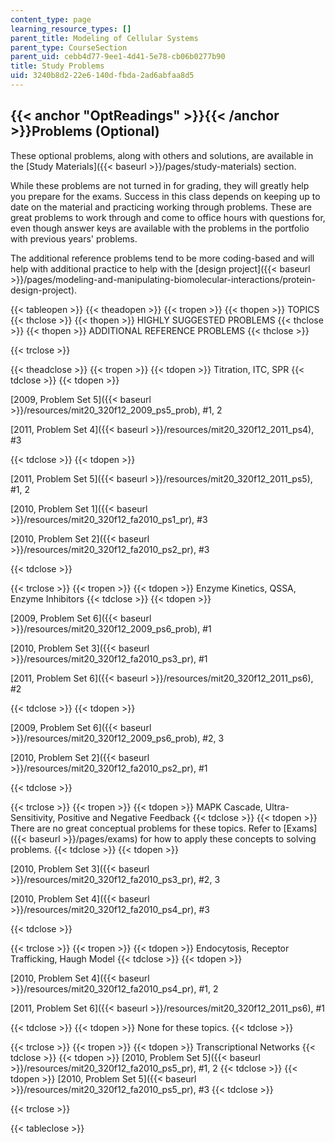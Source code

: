 ```yaml
---
content_type: page
learning_resource_types: []
parent_title: Modeling of Cellular Systems
parent_type: CourseSection
parent_uid: cebb4d77-9ee1-4d41-5e78-cb06b0277b90
title: Study Problems
uid: 3240b8d2-22e6-140d-fbda-2ad6abfaa8d5
---
```


{{< anchor "OptReadings" >}}{{< /anchor >}}Problems (Optional)
--------------------------------------------------------------

These optional problems, along with others and solutions, are available in the [Study Materials]({{< baseurl >}}/pages/study-materials) section.

While these problems are not turned in for grading, they will greatly help you prepare for the exams. Success in this class depends on keeping up to date on the material and practicing working through problems. These are great problems to work through and come to office hours with questions for, even though answer keys are available with the problems in the portfolio with previous years' problems.

The additional reference problems tend to be more coding-based and will help with additional practice to help with the [design project]({{< baseurl >}}/pages/modeling-and-manipulating-biomolecular-interactions/protein-design-project).

{{< tableopen >}}
{{< theadopen >}}
{{< tropen >}}
{{< thopen >}}
TOPICS
{{< thclose >}}
{{< thopen >}}
HIGHLY SUGGESTED PROBLEMS
{{< thclose >}}
{{< thopen >}}
ADDITIONAL REFERENCE PROBLEMS
{{< thclose >}}

{{< trclose >}}

{{< theadclose >}}
{{< tropen >}}
{{< tdopen >}}
Titration, ITC, SPR
{{< tdclose >}}
{{< tdopen >}}


[2009, Problem Set 5]({{< baseurl >}}/resources/mit20_320f12_2009_ps5_prob), #1, 2

[2011, Problem Set 4]({{< baseurl >}}/resources/mit20_320f12_2011_ps4), #3


{{< tdclose >}}
{{< tdopen >}}


[2011, Problem Set 5]({{< baseurl >}}/resources/mit20_320f12_2011_ps5), #1, 2

[2010, Problem Set 1]({{< baseurl >}}/resources/mit20_320f12_fa2010_ps1_pr), #3

[2010, Problem Set 2]({{< baseurl >}}/resources/mit20_320f12_fa2010_ps2_pr), #3


{{< tdclose >}}

{{< trclose >}}
{{< tropen >}}
{{< tdopen >}}
Enzyme Kinetics, QSSA, Enzyme Inhibitors
{{< tdclose >}}
{{< tdopen >}}


[2009, Problem Set 6]({{< baseurl >}}/resources/mit20_320f12_2009_ps6_prob), #1

[2010, Problem Set 3]({{< baseurl >}}/resources/mit20_320f12_fa2010_ps3_pr), #1

[2011, Problem Set 6]({{< baseurl >}}/resources/mit20_320f12_2011_ps6), #2


{{< tdclose >}}
{{< tdopen >}}


[2009, Problem Set 6]({{< baseurl >}}/resources/mit20_320f12_2009_ps6_prob), #2, 3

[2010, Problem Set 2]({{< baseurl >}}/resources/mit20_320f12_fa2010_ps2_pr), #1


{{< tdclose >}}

{{< trclose >}}
{{< tropen >}}
{{< tdopen >}}
MAPK Cascade, Ultra-Sensitivity, Positive and Negative Feedback
{{< tdclose >}}
{{< tdopen >}}
There are no great conceptual problems for these topics. Refer to [Exams]({{< baseurl >}}/pages/exams) for how to apply these concepts to solving problems.
{{< tdclose >}}
{{< tdopen >}}


[2010, Problem Set 3]({{< baseurl >}}/resources/mit20_320f12_fa2010_ps3_pr), #2, 3

[2010, Problem Set 4]({{< baseurl >}}/resources/mit20_320f12_fa2010_ps4_pr), #3


{{< tdclose >}}

{{< trclose >}}
{{< tropen >}}
{{< tdopen >}}
Endocytosis, Receptor Trafficking, Haugh Model
{{< tdclose >}}
{{< tdopen >}}


[2010, Problem Set 4]({{< baseurl >}}/resources/mit20_320f12_fa2010_ps4_pr), #1, 2

[2011, Problem Set 6]({{< baseurl >}}/resources/mit20_320f12_2011_ps6), #1


{{< tdclose >}}
{{< tdopen >}}
None for these topics.
{{< tdclose >}}

{{< trclose >}}
{{< tropen >}}
{{< tdopen >}}
Transcriptional Networks
{{< tdclose >}}
{{< tdopen >}}
[2010, Problem Set 5]({{< baseurl >}}/resources/mit20_320f12_fa2010_ps5_pr), #1, 2
{{< tdclose >}}
{{< tdopen >}}
[2010, Problem Set 5]({{< baseurl >}}/resources/mit20_320f12_fa2010_ps5_pr), #3
{{< tdclose >}}

{{< trclose >}}

{{< tableclose >}}